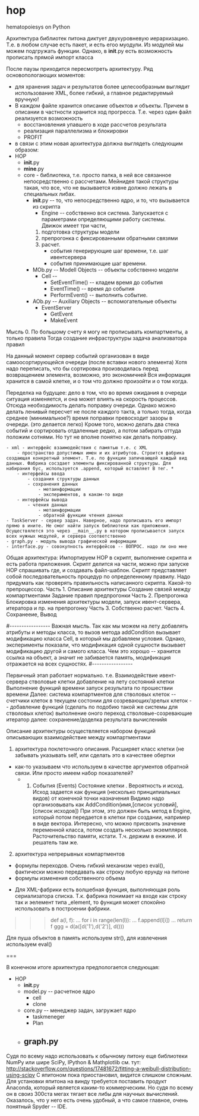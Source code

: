 ﻿hop
===

hematopoiesys on Python

Архитектура библиотек питона диктует двухуровневую иерархизацию. Т.е. в любом случае есть пакет, и есть егоо муодули. Из модулей мы можем подгружать функции. Однако, в __init__.py есть возможность прописать прямой импорт класса

После паузы приходится пересмотреть архитектуру. Ряд основопологающих моментов:
 - для хранения задач и результатов более целесообразным выглядит использование XML, более гибкий, а главное редактируемый вручную!
 - В каждом файле хранится описание объектов и объекты. Причем в описании в частности хранится ход прогресса. Т.е. через один файл реализуется возможность 
	- восстановления упавшего в ходе рассчетов результата
	- реализация параллелизма и блокировки 
	- PROFIT
 - в связи с этим новая архитектура должна выглядеть следующим образом:
 - HOP
	- __init__.py
	- __mine__.py
    - core - библиотека, т.е. просто папка, в ней все связанное непосредственно с рассчетами.
        Мейнидея такой структуры такая, что все, что не вызывается извне должно лежать в специальных либах.  
        - __init__.py -- то, что непосредственно ядро, и то, что вызывается из скрипта 
            - Engine -- собственно вся система. Запускается с параметрами определяющими работу системы.  
            Движок имеет три части, 
            1. подготовка структуры модели
            2. препрогонка с фиксированными обратными связями
            3. расчет.
                - события генерирующие шаг времени, т.е. шаг ивентсервера
                - события принимающие шаг времени.
        - MOb.py -- Modell Objects -- объекты собственно модели
            - Cell -- 
              - SetEventTime() -- кладем время до события
              - EventTime() -- время до события  
              - PerformEvent() -- выполнить событие. 
        - AOb.py -- Auxiliary Objects -- вспомогательные объекты
            - EventServer
                - GetEvent
                - MakeEvent

Мысль 0. По большому счету я могу не прописывать компартменты, а только правила
Тогда создание инфраструктуры задача анализватора правил
         

На данный момент сервер событий организован в виде самоосортирующейся очереди (после вставки нового элемента)
Хотя надо переписать, что бы сортировка производилась перед возвращением элемента, возможно, это экономичней
Вся информация хранится в самой клетке, и о том что должно произойти и о том когда. 

Переделка на будущее: дело в том, что во время ожидания в очереди ситуация изменяется,
и она может влиять на скорость процессов. Отсюда необходимость делать поправку очереди.
Однако можно делать ленивый пересчет не после каждого такта, а только тогда,
когда среднее (минимальное?) время поправки превосходит зазоры в очереди. (это делается легко)
Кроме того, можно делать два стека событий и сортировать отдаленные редко, а потом забирать оттуда положим сотнями.
Но тут не вполне понятно как делать поправку.

	- xml - интерфейс взаимодействия с памятью т.е. с XML 
		- пространство допустимых имен и их атрибутов. Строится фабрика создающая конкретный элемент. Т.е. по функции запичвающей каждый вид данных. Фабрика сосздает элементы фиксированной структуры. Для набирания бус, используется .append, который вставляет В тег. *
		- интерфейсы ввода
			- создания структуры данных
			- сохранения данных
				- метаинформации
				- экспериментов, в каком-то виде
		- интерфейсы вывода
			- чтения данных
				- метаинформации
				- обратной функции чтения данных
	- TaskServer - сервер задач. Наверное, надо прописывать его импорт прямо в ините. Не смог найти запуск библиотеки как приложения. Осуществялется это через __main__.py в котором прописывается запуск всех нужных модулей, и сервера соответственно
	- graph.py - модуль вывода графической информации
	- interface.py - совокупность интерфейсов -- ВОПРОС. надо ли оно мне

Общая архитектура:
Импортируем HOP в скрипт, выполнение скрипта и есть работа приложения. 
Скрипт делится на части, можно при запуске HOP спрашивать где, и создавать файл-шаблон.
Скрипт представляет собой последовательность процедур по определенному правилу.
Надо придумать как проверять правильность написанного скрипта. Какой-то препроцессор.
Часть 1. Описание архитектуры
    Создание связей между компартментами
    Задание правил предпрогонки
Часть 2. Препрогонка
    Блокировка изменения архитектуры модели, 
    запуск ивент-сервера, итератора и пр. на препрогонку
Часть 3. Собственно расчет.
Часть 4. Сохранееие, Вывод

#-----------------
Важная мысль. Так как мы можем на лету добавлять атрибуты и методы класса, то вызов метода addCondition вызывает модификацию класса Cell, в который мы добавляем условия.
Однако, эксперименты показали, что модификация одной сущности вызывает модификацию другой и самого класса.
Чем это хорошо -- хранится ссылка на объект, а значит не забивается память, модификация отражается на всех сущностях.
#-----------------

Первичный этап работает нормально. т.е.
    Взаимодействие ивент-сервера
    стволовые клетки
    добавление на лету состояний клетки
    Выполнение функций времени
    запуск результата по прошествии времени
Далее:
    система компартментов
        для стволовых клеток -- счетчики клеток в текущем состонии
        для созревающих/зрелых клеток -- 
            добавление функций (сделать по подобию такой же системы для стволовых клеток)
            выполнение оного
    переход стволовые-созревающие
    итератор
далее:
    сохранение/доделка результата вычисленийя

Описание архитектуры осуществляется набором функций описывающих взаимодействие между компартментами
1. архитектура поклеточного описания. 
Расширяет класс клетки (не забывать указывать self, или сделать это в качествее обертки
 - как-то указываем что используем в качестве аргументов обратной связи. Или просто имеем набор показателей?
   - 1. События (Events) Состояние клетки . Вероятность и исход. Исход задается как функция (несколько принципиальных видов) от конечной точки назначения 
Видимо надо организовывать как 
    AddCondition(имя,[список условий],[список исходов])
    При этом, это должен быть метод в Engine, который потом передается в клетки при создании, например в виде вектора. Интересно, что можно присвоить значение переменной класса, потом создать несколько экземпляров. Расточительство памяти, кстати. Т.ч. держим  в енжине. И решатель там же.
2. архитектура непрерывных компартментов
 - формулы переходов. Очень гибкий механизм через eval(), фактически можно передавать как строку любую ерунду на питоне
 - формулы изменения собственного объема
* Для XML-фабрики есть волшебная функция, выполняющая роль сериализатора списка. Т.к. фабрика понимает на входе как строку так и эелемент типа _element, то функция может спокойно использовать в построении фабрики.
>>> def a(l, f):
...  for i in range(len(l)):
...   f.append(l[i])
...  return f
ggg = d(a([d('1'),d('2')], d()))

Для пуша объектов в память используем str(), для извлечения используем eval()

===

В конечном итоге архитектура предпологается следующая:

- HOP 
	- __init__.py
	- model.py -- расчетное ядро
		- cell
		- clone
	- core.py -- менеджер задач, загружает ядро 
		- taskmeneger
		- Plan
	- graph.py
		- 


Судя по всему надо использовать к обычному питону еще библиотеки NumPy или шире SciPy, IPython & Mathplotlib
см. тут: http://stackoverflow.com/questions/17481672/fitting-a-weibull-distribution-using-scipy
С япитоном пока приостановил, видится слишком сложным. Для установки япитона на винду требуется поставить продукт Anaconda, который является каким-то коммерческим. Но судя по всему он в своиз 300ста мегах тягает все либы для научных вычислений.
Оказалось, что у него есть очень удобный, а что самое главное, очень понятный Spyder -- IDE.

